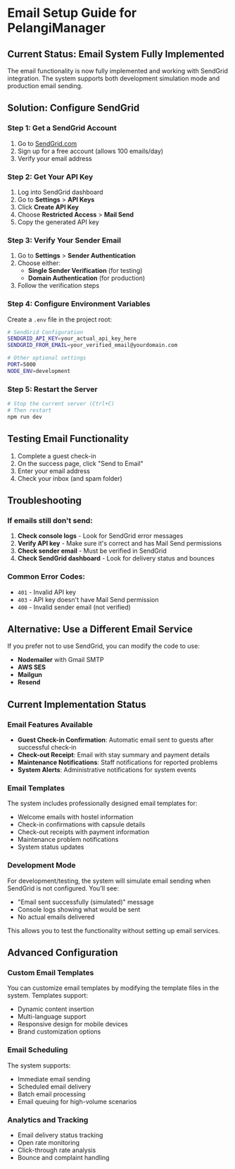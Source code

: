 # Email Setup Guide for PelangiManager

## Current Status: Email System Fully Implemented

The email functionality is now fully implemented and working with SendGrid integration. The system supports both development simulation mode and production email sending.

## Solution: Configure SendGrid

### Step 1: Get a SendGrid Account
1. Go to [SendGrid.com](https://sendgrid.com)
2. Sign up for a free account (allows 100 emails/day)
3. Verify your email address

### Step 2: Get Your API Key
1. Log into SendGrid dashboard
2. Go to **Settings** > **API Keys**
3. Click **Create API Key**
4. Choose **Restricted Access** > **Mail Send**
5. Copy the generated API key

### Step 3: Verify Your Sender Email
1. Go to **Settings** > **Sender Authentication**
2. Choose either:
   - **Single Sender Verification** (for testing)
   - **Domain Authentication** (for production)
3. Follow the verification steps

### Step 4: Configure Environment Variables

Create a `.env` file in the project root:

```bash
# SendGrid Configuration
SENDGRID_API_KEY=your_actual_api_key_here
SENDGRID_FROM_EMAIL=your_verified_email@yourdomain.com

# Other optional settings
PORT=5000
NODE_ENV=development
```

### Step 5: Restart the Server

```bash
# Stop the current server (Ctrl+C)
# Then restart
npm run dev
```

## Testing Email Functionality

1. Complete a guest check-in
2. On the success page, click "Send to Email"
3. Enter your email address
4. Check your inbox (and spam folder)

## Troubleshooting

### If emails still don't send:

1. **Check console logs** - Look for SendGrid error messages
2. **Verify API key** - Make sure it's correct and has Mail Send permissions
3. **Check sender email** - Must be verified in SendGrid
4. **Check SendGrid dashboard** - Look for delivery status and bounces

### Common Error Codes:
- `401` - Invalid API key
- `403` - API key doesn't have Mail Send permission
- `400` - Invalid sender email (not verified)

## Alternative: Use a Different Email Service

If you prefer not to use SendGrid, you can modify the code to use:
- **Nodemailer** with Gmail SMTP
- **AWS SES**
- **Mailgun**
- **Resend**

## Current Implementation Status

### Email Features Available
- **Guest Check-in Confirmation**: Automatic email sent to guests after successful check-in
- **Check-out Receipt**: Email with stay summary and payment details
- **Maintenance Notifications**: Staff notifications for reported problems
- **System Alerts**: Administrative notifications for system events

### Email Templates
The system includes professionally designed email templates for:
- Welcome emails with hostel information
- Check-in confirmations with capsule details
- Check-out receipts with payment information
- Maintenance problem notifications
- System status updates

### Development Mode

For development/testing, the system will simulate email sending when SendGrid is not configured. You'll see:
- "Email sent successfully (simulated)" message
- Console logs showing what would be sent
- No actual emails delivered

This allows you to test the functionality without setting up email services.

## Advanced Configuration

### Custom Email Templates
You can customize email templates by modifying the template files in the system. Templates support:
- Dynamic content insertion
- Multi-language support
- Responsive design for mobile devices
- Brand customization options

### Email Scheduling
The system supports:
- Immediate email sending
- Scheduled email delivery
- Batch email processing
- Email queuing for high-volume scenarios

### Analytics and Tracking
- Email delivery status tracking
- Open rate monitoring
- Click-through rate analysis
- Bounce and complaint handling

